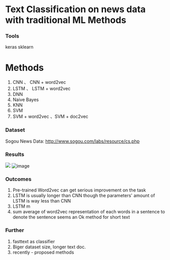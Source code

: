 # Text Classification on news data with traditional ML Methods



### Tools

keras
sklearn

# Methods 

1. CNN 、 CNN + word2vec
2. LSTM 、 LSTM + word2vec
3. DNN
4. Naive Bayes
5. KNN
6. SVM
7. SVM + word2vec 、SVM + doc2vec



### Dataset

Sogou News Data:
http://www.sogou.com/labs/resource/cs.php


### Results

![](https://git.oschina.net/uploads/images/2017/0724/105517_0327b8f1_1452419.png "")
![image](https://github.com/MikeTianDS/Research-on-NLP/raw/master/Text%20Classification/traditional%20methods/images/ML_res.jpg)

### Outcomes

1. Pre-trained Word2vec can get serious improvement on the task
2. LSTM is usually longer than CNN though the parameters' amount of LSTM is way less than CNN
3. LSTM m
4. sum average of word2vec representation of each words in a sentence to denote the sentence seems an Ok method for short text

### Further

1. fasttext as classifier
2. Biger dataset size, longer text doc.
3. recently - proposed methods


